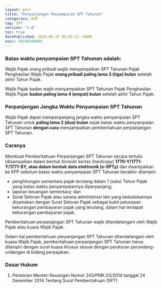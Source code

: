 ```yaml
---
layout: post
title: "Perpanjangan Penyampaian SPT Tahunan"
categories: KUP
tag: SPT
version: "1.0"
toc: true
datePublished: 2018-06-25 05:01:21 +0000
nour: 20180200004
---
```

### Batas waktu penyampaian SPT Tahunan adalah: 

Wajib Pajak orang pribadi wajib menyampaikan SPT Tahunan Pajak Penghasilan Wajib Pajak **orang pribadi paling lama 3 (tiga) bulan** setelah akhir Tahun Pajak.

Wajib Pajak badan wajib menyampaikan SPT Tahunan Pajak Penghasilan Wajib Pajak **badan paling lama 4 (empat) bulan** setelah akhir Tahun Pajak.

### Perpanjangan Jangka Waktu Penyampaian SPT Tahunan

Wajib Pajak dapat memperpanjang jangka waktu penyampaian SPT Tahunan untuk **paling lama 2 (dua) bulan** sejak batas waktu penyampaian SPT Tahunan **dengan cara** menyampaikan pemberitahuan perpanjangan SPT Tahunan.

### Caranya

Membuat Pemberitahuan Perpanjangan SPT Tahunan secara tertulis (disampaikan dalam bentuk formulir kertas (hardcopy) **1770-Y/1771-Y/1771-$Y, atau dalam bentuk data elektronik (e-SPTy)** dan disampaikan ke KPP sebelum batas waktu penyampaian SPT Tahunan berakhir dilampiri:
* penghitungan sementara pajak terutang dalam 1 (satu) Tahun Pajak yang batas waktu penyampaiannya diperpanjang;
* laporan keuangan sementara; dan
* Surat Setoran Pajak atau sarana administrasi lain yang kedudukannya disamakan dengan Surat Setoran Pajak sebagai bukti pelunasan kekurangan pembayaran pajak yang terutang, dalam hal terdapat kekurangan pembayaran pajak.

Pemberitahuan perpanjangan SPT Tahunan wajib ditandatangani oleh Wajib Pajak atau kuasa Wajib Pajak.

Dalam hal pemberitahuan perpanjangan SPT Tahunan ditandatangani oleh kuasa Wajib Pajak, pemberitahuan perpanjangan SPT Tahunan harus dilampiri dengan surat kuasa khusus sesuai dengan peraturan perundang-undangan di bidang perpajakan.

### Dasar Hukum
1. Peraturan Menteri Keuangan Nomor 243/PMK.03/2014 tanggal 24 Desember 2014 Tentang Surat Pemberitahuan (SPT)